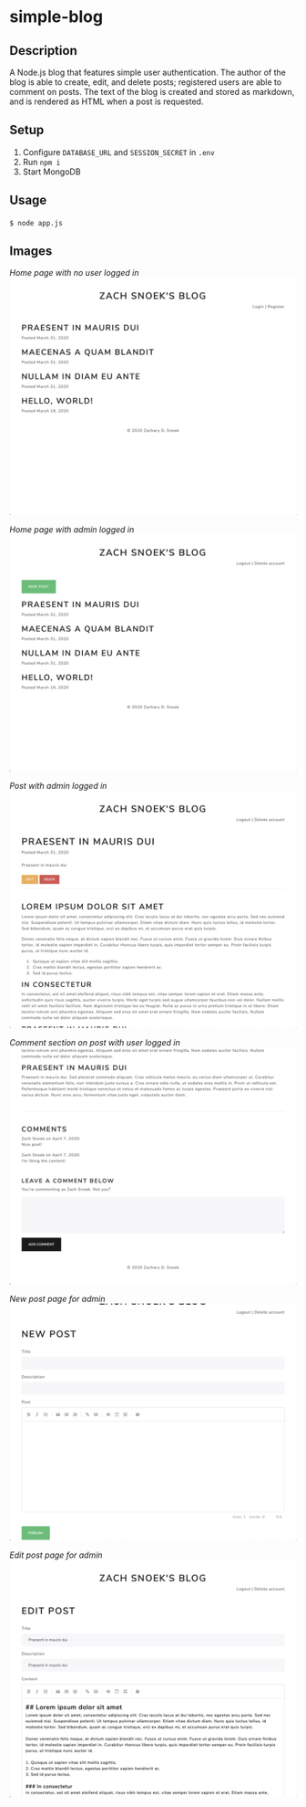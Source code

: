 # simple-blog

## Description
A Node.js blog that features simple user authentication. The author of the blog is able to create, edit, and delete posts; registered users are able to comment on posts. The text of the blog is created and stored as markdown, and is rendered as HTML when a post is requested.

## Setup
1. Configure `DATABASE_URL` and `SESSION_SECRET` in `.env`
2. Run `npm i`
3. Start MongoDB

## Usage
`$ node app.js`

## Images
_Home page with no user logged in_
![](img/home.png)

_Home page with admin logged in_
![](img/home-admin.png)

_Post with admin logged in_
![](img/post-admin.png)

_Comment section on post with user logged in_
![](img/post-comment.png)

_New post page for admin_
![](img/new-admin.png)

_Edit post page for admin_
![](img/edit-admin.png)

